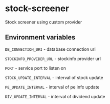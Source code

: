 # stock-screener
Stock screener using custom provider

## Environment variables
`DB_CONNECTION_URI` - database connection uri

`STOCKINFO_PROVIDER_URL` - stockinfo provider url

`PORT` - service port to listen on

`STOCK_UPDATE_INTERVAL` - interval of stock update

`PE_UPDATE_INTERVAL` - interval of pe info update

`DIV_UPDATE_INTERVAL` - interval of dividend update
